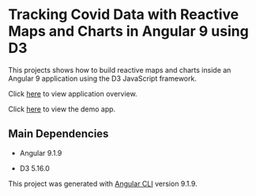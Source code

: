 # Tracking Covid Data with Reactive Maps and Charts in Angular 9 using D3

This projects shows how to build reactive maps and charts inside an Angular 9 application using the D3 JavaScript framework.

Click [here](https://medium.com/@johncbowyer/covid-19-maps-in-angular-9-using-d3-js-b14843795a0c) to view application overview.

Click [here](https://jcbowyer.github.io/d3-in-angular/) to view the demo app.

## Main Dependencies

- Angular 9.1.9

- D3 5.16.0


This project was generated with [Angular CLI](https://github.com/angular/angular-cli) version 9.1.9.

